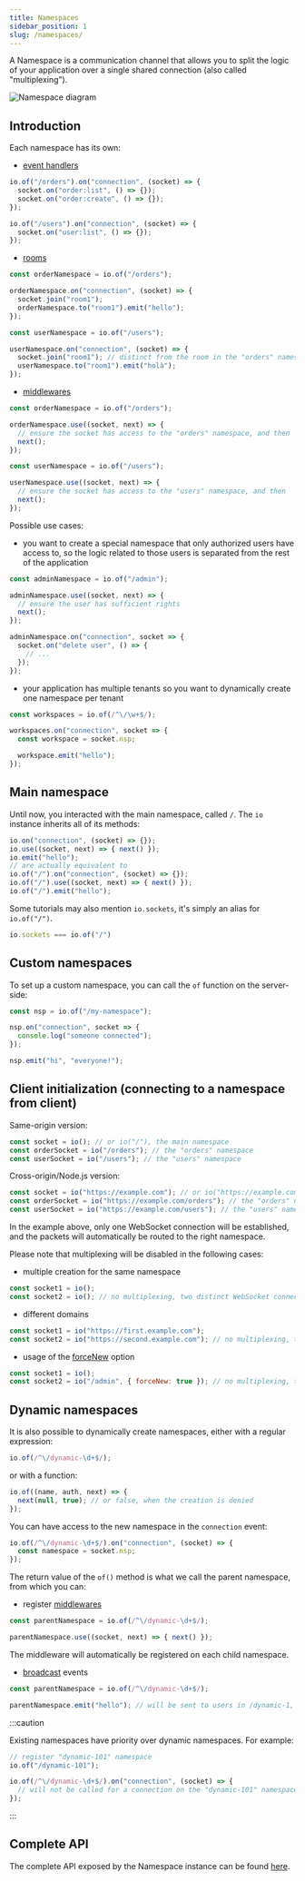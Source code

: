 ```yaml
---
title: Namespaces
sidebar_position: 1
slug: /namespaces/
---
```


A Namespace is a communication channel that allows you to split the logic of your application over a single shared connection (also called "multiplexing").

![Namespace diagram](/images/namespaces.png)

## Introduction

Each namespace has its own:

- [event handlers](../04-Events/listening-to-events.md)

```js
io.of("/orders").on("connection", (socket) => {
  socket.on("order:list", () => {});
  socket.on("order:create", () => {});
});

io.of("/users").on("connection", (socket) => {
  socket.on("user:list", () => {});
});
```

- [rooms](../04-Events/rooms.md)

```js
const orderNamespace = io.of("/orders");

orderNamespace.on("connection", (socket) => {
  socket.join("room1");
  orderNamespace.to("room1").emit("hello");
});

const userNamespace = io.of("/users");

userNamespace.on("connection", (socket) => {
  socket.join("room1"); // distinct from the room in the "orders" namespace
  userNamespace.to("room1").emit("holà");
});
```

- [middlewares](../02-Server/middlewares.md)

```js
const orderNamespace = io.of("/orders");

orderNamespace.use((socket, next) => {
  // ensure the socket has access to the "orders" namespace, and then
  next();
});

const userNamespace = io.of("/users");

userNamespace.use((socket, next) => {
  // ensure the socket has access to the "users" namespace, and then
  next();
});
```

Possible use cases:

- you want to create a special namespace that only authorized users have access to, so the logic related to those users is separated from the rest of the application

```js
const adminNamespace = io.of("/admin");

adminNamespace.use((socket, next) => {
  // ensure the user has sufficient rights
  next();
});

adminNamespace.on("connection", socket => {
  socket.on("delete user", () => {
    // ...
  });
});
```

- your application has multiple tenants so you want to dynamically create one namespace per tenant

```js
const workspaces = io.of(/^\/\w+$/);

workspaces.on("connection", socket => {
  const workspace = socket.nsp;

  workspace.emit("hello");
});
```

## Main namespace

Until now, you interacted with the main namespace, called `/`. The `io` instance inherits all of its methods:

```js
io.on("connection", (socket) => {});
io.use((socket, next) => { next() });
io.emit("hello");
// are actually equivalent to
io.of("/").on("connection", (socket) => {});
io.of("/").use((socket, next) => { next() });
io.of("/").emit("hello");
```

Some tutorials may also mention `io.sockets`, it's simply an alias for `io.of("/")`.

```js
io.sockets === io.of("/")
```

## Custom namespaces

To set up a custom namespace, you can call the `of` function on the server-side:

```js
const nsp = io.of("/my-namespace");

nsp.on("connection", socket => {
  console.log("someone connected");
});

nsp.emit("hi", "everyone!");
```

## Client initialization (connecting to a namespace from client)

Same-origin version:

```js
const socket = io(); // or io("/"), the main namespace
const orderSocket = io("/orders"); // the "orders" namespace
const userSocket = io("/users"); // the "users" namespace
```

Cross-origin/Node.js version:

```js
const socket = io("https://example.com"); // or io("https://example.com/"), the main namespace
const orderSocket = io("https://example.com/orders"); // the "orders" namespace
const userSocket = io("https://example.com/users"); // the "users" namespace
```

In the example above, only one WebSocket connection will be established, and the packets will automatically be routed to the right namespace.

Please note that multiplexing will be disabled in the following cases:

- multiple creation for the same namespace

```js
const socket1 = io();
const socket2 = io(); // no multiplexing, two distinct WebSocket connections
```

- different domains

```js
const socket1 = io("https://first.example.com");
const socket2 = io("https://second.example.com"); // no multiplexing, two distinct WebSocket connections
```

- usage of the [forceNew](../../client-options.md#forcenew) option

```js
const socket1 = io();
const socket2 = io("/admin", { forceNew: true }); // no multiplexing, two distinct WebSocket connections
```

## Dynamic namespaces

It is also possible to dynamically create namespaces, either with a regular expression:

```js
io.of(/^\/dynamic-\d+$/);
```

or with a function:

```js
io.of((name, auth, next) => {
  next(null, true); // or false, when the creation is denied
});
```

You can have access to the new namespace in the `connection` event:

```js
io.of(/^\/dynamic-\d+$/).on("connection", (socket) => {
  const namespace = socket.nsp;
});
```

The return value of the `of()` method is what we call the parent namespace, from which you can:

- register [middlewares](../02-Server/middlewares.md)

```js
const parentNamespace = io.of(/^\/dynamic-\d+$/);

parentNamespace.use((socket, next) => { next() });
```

The middleware will automatically be registered on each child namespace.

- [broadcast](../04-Events/broadcasting-events.md) events

```js
const parentNamespace = io.of(/^\/dynamic-\d+$/);

parentNamespace.emit("hello"); // will be sent to users in /dynamic-1, /dynamic-2, ...
```

:::caution

Existing namespaces have priority over dynamic namespaces. For example:

```js
// register "dynamic-101" namespace
io.of("/dynamic-101");

io.of(/^\/dynamic-\d+$/).on("connection", (socket) => {
  // will not be called for a connection on the "dynamic-101" namespace
});
```

:::

## Complete API

The complete API exposed by the Namespace instance can be found [here](../../server-api.md#namespace).
